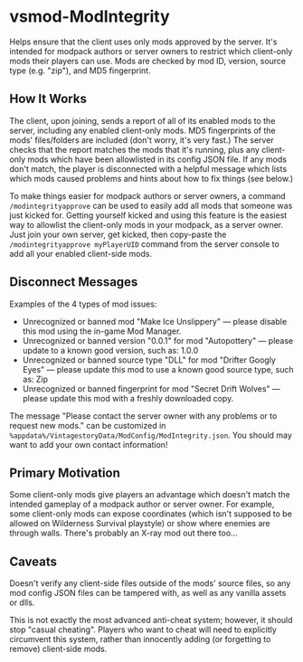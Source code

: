 # vsmod-ModIntegrity

Helps ensure that the client uses only mods approved by the server. It's intended for modpack authors or server owners to restrict which client-only mods their players can use. Mods are checked by mod ID, version, source type (e.g. "zip"), and MD5 fingerprint.

## How It Works

The client, upon joining, sends a report of all of its enabled mods to the server, including any enabled client-only mods. MD5 fingerprints of the mods' files/folders are included (don't worry, it's very fast.) The server checks that the report matches the mods that it's running, plus any client-only mods which have been allowlisted in its config JSON file. If any mods don't match, the player is disconnected with a helpful message which lists which mods caused problems and hints about how to fix things (see below.)

To make things easier for modpack authors or server owners, a command `/modintegrityapprove` can be used to easily add all mods that someone was just kicked for. Getting yourself kicked and using this feature is the easiest way to allowlist the client-only mods in your modpack, as a server owner. Just join your own server, get kicked, then copy-paste the `/modintegrityapprove myPlayerUID` command from the server console to add all your enabled client-side mods.

## Disconnect Messages

Examples of the 4 types of mod issues:

- Unrecognized or banned mod "Make Ice Unslippery" — please disable this mod using the in-game Mod Manager.
- Unrecognized or banned version "0.0.1" for mod "Autopottery" — please update to a known good version, such as: 1.0.0
- Unrecognized or banned source type "DLL" for mod "Drifter Googly Eyes" — please update this mod to use a known good source type, such as: Zip
- Unrecognized or banned fingerprint for mod "Secret Drift Wolves" — please update this mod with a freshly downloaded copy.

The message "Please contact the server owner with any problems or to request new mods." can be customized in `%appdata%/VintagestoryData/ModConfig/ModIntegrity.json`. You should may want to add your own contact information!

## Primary Motivation

Some client-only mods give players an advantage which doesn't match the intended gameplay of a modpack author or server owner. For example, some client-only mods can expose coordinates (which isn't supposed to be allowed on Wilderness Survival playstyle) or show where enemies are through walls. There's probably an X-ray mod out there too...

## Caveats

Doesn't verify any client-side files outside of the mods' source files, so any mod config JSON files can be tampered with, as well as any vanilla assets or dlls.

This is not exactly the most advanced anti-cheat system; however, it should stop "casual cheating". Players who want to cheat will need to explicitly circumvent this system, rather than innocently adding (or forgetting to remove) client-side mods.

